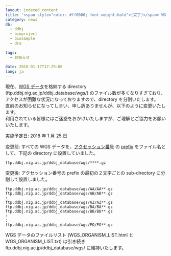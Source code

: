 ```yaml
---
layout: indexed_content
title: '<span style="color: #ff0000; font-weight:bold">[完了]</span> WGS データ用 anonymous FTP site の directory 構成変更のお知らせ'
category: news
db:
  - ddbj
  - bioproject
  - biosample
  - dra

tags:
  - お知らせ

date: 2018-01-17T17:29:00
lang: ja
---
```


<p>現在、<a href="/ddbj/wgs.html">WGS データ</a>を格納する directory (ftp.ddbj.nig.ac.jp/ddbj_database/wgs/) のファイル数が多くなりすぎており、アクセスが困難な状況になっておりますので、directory を分割いたします。<br>直前のお知らせになってしまい、申し訳ありませんが、以下のように変更いたします。<br>利用されている皆様にはご迷惑をおかけいたしますが、ご理解とご協力をお願いいたします。</p>

<p>実施予定日: 2018 年 1 月 25 日</p>

<p>変更前: すべての WGS データを、<a href="/ddbj/flat-file.html#Accession">アクセッション番号</a> の <a href="/ddbj/documents/prefix.html">prefix</a> をファイル名として、下記の directory に設置していました。</p>
<pre><code>ftp.ddbj.nig.ac.jp/ddbj_database/wgs/****.gz</code></pre>

<p class="top_space">変更後: アクセッション番号の prefix の<span class="red bold">最初の２文字ごとの sub-directory </span>に分割して設置しました。</p>
<pre><code>ftp.ddbj.nig.ac.jp/ddbj_database/wgs/AA/AA**.gz
ftp.ddbj.nig.ac.jp/ddbj_database/wgs/AB/AB**.gz
:
ftp.ddbj.nig.ac.jp/ddbj_database/wgs/AZ/AZ**.gz
ftp.ddbj.nig.ac.jp/ddbj_database/wgs/BA/BA**.gz
ftp.ddbj.nig.ac.jp/ddbj_database/wgs/BB/BB**.gz
:
:
ftp.ddbj.nig.ac.jp/ddbj_database/wgs/PO/PO**.gz</code></pre>

<p style="margin-top: 8px;">WGS データのファイルリスト (WGS_ORGANISM_LIST.html と WGS_ORGANISM_LIST.txt) は引き続き ftp.ddbj.nig.ac.jp/ddbj_database/wgs/ に維持いたします。</p>
